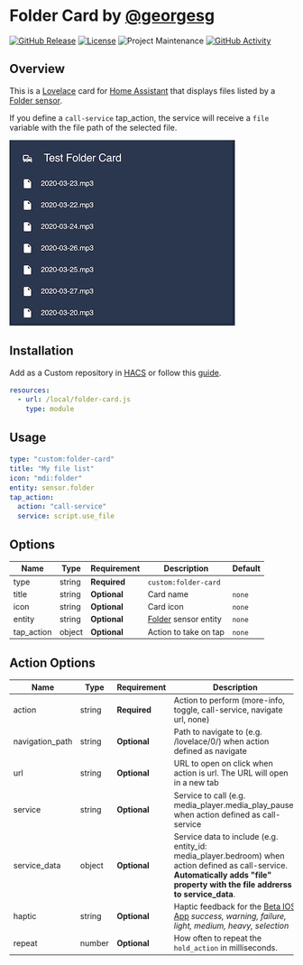 # Folder Card by [@georgesg](https://www.github.com/georgesg)

[![GitHub Release][releases-shield]][releases]
[![License][license-shield]](LICENSE)
![Project Maintenance][maintenance-shield]
[![GitHub Activity][commits-shield]][commits]


## Overview

This is a [Lovelace](https://www.home-assistant.io/lovelace) card for [Home Assistant](https://www.home-assistant.io/) that displays files listed by a [Folder sensor](https://www.home-assistant.io/integrations/folder/).

If you define a `call-service` tap_action, the service will receive a `file` variable with the file path of the selected file.

![example](assets/example.png)


## Installation

Add as a Custom repository in [HACS](https://hacs.xyz) or follow this [guide](https://github.com/thomasloven/hass-config/wiki/Lovelace-Plugins).

```yaml
resources:
  - url: /local/folder-card.js
    type: module

```

## Usage

```yaml
type: "custom:folder-card"
title: "My file list"
icon: "mdi:folder"
entity: sensor.folder
tap_action:
  action: "call-service"
  service: script.use_file
```

## Options

| Name              | Type    | Requirement  | Description                                 | Default             |
| ----------------- | ------- | ------------ | ------------------------------------------- | ------------------- |
| type              | string  | **Required** | `custom:folder-card`                        |                     |
| title             | string  | **Optional** | Card name                                   | `none`              |
| icon              | string  | **Optional** | Card icon                                   | `none`              |
| entity            | string  | **Optional** | [Folder](https://www.home-assistant.io/integrations/folder/) sensor entity | `none`              |
| tap_action        | object  | **Optional** | Action to take on tap                       | `none`              |

## Action Options

| Name            | Type   | Requirement  | Description                                                                                                                                                                        | Default     |
| --------------- | ------ | ------------ | -----------------------------------------------------------------------------------------------------------------------------------------------------------------------------------| ----------- |
| action          | string | **Required** | Action to perform (more-info, toggle, call-service, navigate url, none)                                                                                                            | `none`      |
| navigation_path | string | **Optional** | Path to navigate to (e.g. /lovelace/0/) when action defined as navigate                                                                                                            | `none`      |
| url             | string | **Optional** | URL to open on click when action is url. The URL will open in a new tab                                                                                                            | `none`      |
| service         | string | **Optional** | Service to call (e.g. media_player.media_play_pause) when action defined as call-service                                                                                           | `none`      |
| service_data    | object | **Optional** | Service data to include (e.g. entity_id: media_player.bedroom) when action defined as call-service. **Automatically adds "file" property with the file addrerss to service_data**. | `none`      |
| haptic          | string | **Optional** | Haptic feedback for the [Beta IOS App](http://home-assistant.io/ios/beta) _success, warning, failure, light, medium, heavy, selection_                                             | `none`      |
| repeat          | number | **Optional** | How often to repeat the `hold_action` in milliseconds.                                                                                                                             | `none`      |


[commits-shield]: https://img.shields.io/github/commit-activity/y/GeorgeSG/lovelace-folder-card.svg?style=flat-square
[commits]: https://github.com/GeorgeSG/lovelace-folder-card/commits/master
[devcontainer]: https://code.visualstudio.com/docs/remote/containers
[license-shield]: https://img.shields.io/github/license/GeorgeSG/lovelace-folder-card.svg?style=flat-square
[maintenance-shield]: https://img.shields.io/maintenance/yes/2020.svg?style=flat-square
[releases-shield]: https://img.shields.io/github/release/GeorgeSG/lovelace-folder-card.svg?style=flat-square
[releases]: https://github.com/GeorgeSG/lovelace-folder-card/releases
